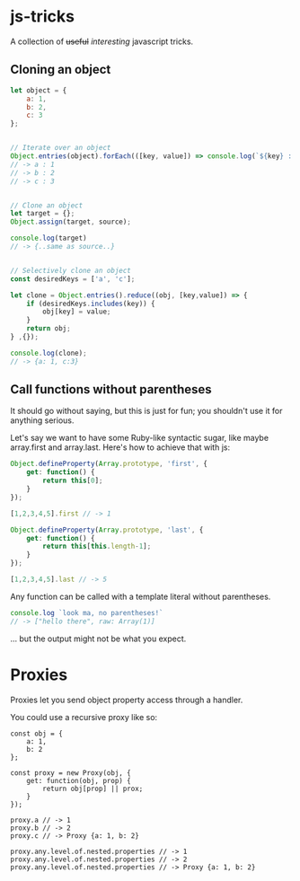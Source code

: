 # js-tricks

A collection of ~~useful~~ *interesting* javascript tricks.

## Cloning an object
```javascript
let object = {
    a: 1,
    b: 2,
    c: 3
};


// Iterate over an object
Object.entries(object).forEach(([key, value]) => console.log(`${key} : ${value}`));
// -> a : 1
// -> b : 2
// -> c : 3


// Clone an object
let target = {};
Object.assign(target, source);

console.log(target)
// -> {..same as source..}


// Selectively clone an object
const desiredKeys = ['a', 'c'];

let clone = Object.entries().reduce((obj, [key,value]) => {
    if (desiredKeys.includes(key)) {
        obj[key] = value;
    }
    return obj;
} ,{});

console.log(clone);
// -> {a: 1, c:3}
```

## Call functions without parentheses
It should go without saying, but this is just for fun; you shouldn't use it for anything serious.

Let's say we want to have some Ruby-like syntactic sugar, like maybe array.first and array.last. Here's how to achieve that with js:

```javascript
Object.defineProperty(Array.prototype, 'first', {
    get: function() {
        return this[0];
    }
});

[1,2,3,4,5].first // -> 1

Object.defineProperty(Array.prototype, 'last', {
    get: function() {
        return this[this.length-1];
    }
});

[1,2,3,4,5].last // -> 5
```

Any function can be called with a template literal without parentheses.
```javascript
console.log `look ma, no parentheses!`
// -> ["hello there", raw: Array(1)]
```
... but the output might not be what you expect.

# Proxies

Proxies let you send object property access through a handler.

You could use a recursive proxy like so:
```javacript
const obj = {
    a: 1,
    b: 2
};

const proxy = new Proxy(obj, {
    get: function(obj, prop) {
        return obj[prop] || prox;
    }
});

proxy.a // -> 1
proxy.b // -> 2
proxy.c // -> Proxy {a: 1, b: 2}

proxy.any.level.of.nested.properties // -> 1
proxy.any.level.of.nested.properties // -> 2
proxy.any.level.of.nested.properties // -> Proxy {a: 1, b: 2}
```
